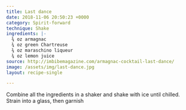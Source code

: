 ```yaml
---
title: Last dance
date: 2018-11-06 20:50:23 +0000
category: Spirit-forward
technique: Shake
ingredients: |-
  ¾ oz armagnac
  ¾ oz green Chartreuse
  ¾ oz maraschino liqueur
  ¾ oz lemon juice
source: http://imbibemagazine.com/armagnac-cocktail-last-dance/
image: /assets/img/last-dance.jpg
layout: recipe-single

---
```

Combine all the ingredients in a shaker and shake with ice until chilled.  
Strain into a glass, then garnish